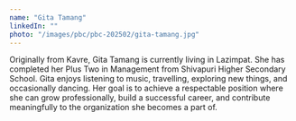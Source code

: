 ```yaml
---
name: "Gita Tamang"
linkedIn: ""
photo: "/images/pbc/pbc-202502/gita-tamang.jpg"
---
```


Originally from Kavre, Gita Tamang is currently living in Lazimpat. She has completed her Plus Two in Management from Shivapuri Higher Secondary School. Gita enjoys listening to music, travelling, exploring new things, and occasionally dancing. Her goal is to achieve a respectable position where she can grow professionally, build a successful career, and contribute meaningfully to the organization she becomes a part of.
